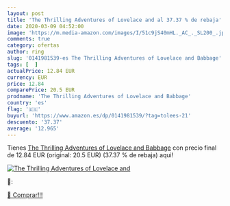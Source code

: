 ```yaml
---
layout: post
title: 'The Thrilling Adventures of Lovelace and al 37.37 % de rebaja'
date: 2020-03-09 04:52:00
image: 'https://m.media-amazon.com/images/I/51c9jS40mHL._AC_._SL200_.jpg'
comments: true
category: ofertas
author: ring
slug: '0141981539-es The Thrilling Adventures of Lovelace and Babbage'
tags: [  ]
actualPrice: 12.84 EUR
currency: EUR
price: 12.84
comparePrice: 20.5 EUR
prodname: 'The Thrilling Adventures of Lovelace and Babbage'
country: 'es'
flag: '🇪🇸'
buyurl: 'https://www.amazon.es/dp/0141981539/?tag=tolees-21'
descuento: '37.37'
average: '12.965'
---
```


Tienes [The Thrilling Adventures of Lovelace and Babbage](https://www.amazon.es/dp/0141981539/?tag=tolees-21) con precio final de  12.84 EUR (original: 20.5 EUR) (37.37 %  de rebaja) aqui!

[![The Thrilling Adventures of Lovelace and](https://m.media-amazon.com/images/I/51c9jS40mHL._AC_._SL200_.jpg)](https://www.amazon.es/dp/0141981539/?tag=tolees-21)

🔎:


[🛒 Comprar!!!](https://www.amazon.es/dp/0141981539/?tag=tolees-21)
